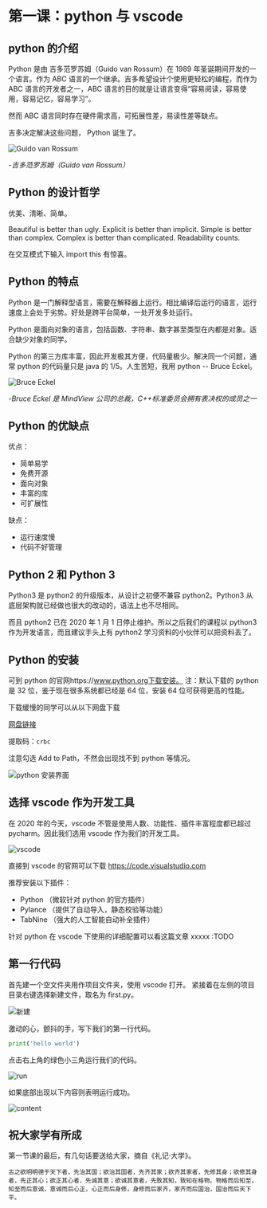 # 第一课：python 与 vscode

## python 的介绍

Python 是由 吉多范罗苏姆（Guido van Rossum）在 1989 年圣诞期间开发的一个语言。作为 ABC 语言的一个继承。吉多希望设计个使用更轻松的编程，而作为 ABC 语言的开发者之一，ABC 语言的目的就是让语言变得“容易阅读，容易使用，容易记忆，容易学习”。

然而 ABC 语言同时存在硬件需求高，可拓展性差，易读性差等缺点。

吉多决定解决这些问题，
Python 诞生了。

![Guido van Rossum](https://i.loli.net/2020/09/07/UbtkEhN1QCLa7Yo.png)

-_吉多范罗苏姆（Guido van Rossum）_

## Python 的设计哲学

优美、清晰、简单。

Beautiful is better than ugly.
Explicit is better than implicit.
Simple is better than complex.
Complex is better than complicated.
Readability counts.

在交互模式下输入 import this 有惊喜。

## Python 的特点

Python 是一门解释型语言，需要在解释器上运行。相比编译后运行的语言，运行速度上会处于劣势。好处是跨平台简单，一处开发多处运行。

Python 是面向对象的语言，包括函数、字符串、数字甚至类型在内都是对象。适合缺少对象的同学。

Python 的第三方库丰富，因此开发极其方便，代码量极少。解决同一个问题，通常 python 的代码量只是 java 的 1/5。人生苦短，我用 python -- Bruce Eckel。

![Bruce Eckel](https://i.loli.net/2020/09/10/TYjCMRzea9QKnX1.png)

-_Bruce Eckel 是 MindView 公司的总裁，C++标准委员会拥有表决权的成员之一_

## Python 的优缺点

优点：

-   简单易学
-   免费开源
-   面向对象
-   丰富的库
-   可扩展性

缺点：

-   运行速度慢
-   代码不好管理

## Python 2 和 Python 3

Python3 是 python2 的升级版本，从设计之初便不兼容 python2。Python3 从底层架构就已经做也很大的改动的，语法上也不尽相同。

而且 python2 已在 2020 年 1 月 1 日停止维护。所以之后我们的课程以 python3 作为开发语言，而且建议手头上有 python2 学习资料的小伙伴可以把资料丢了。

## Python 的安装

可到 python 的官网https://www.python.org下载安装。
注：默认下载的 python 是 32 位，鉴于现在很多系统都已经是 64 位，安装 64 位可获得更高的性能。

下载缓慢的同学可以从以下网盘下载

[网盘链接](https://pan.baidu.com/s/1a3q1Qb-w32sdWVfGKt08Bw)

提取码：`crbc`

注意勾选 Add to Path，不然会出现找不到 python 等情况。

![python 安装界面](https://i.loli.net/2020/09/10/BJINyF9sgm5hxba.png)

## 选择 vscode 作为开发工具

在 2020 年的今天，vscode 不管是使用人数、功能性、插件丰富程度都已超过 pycharm。因此我们选用 vscode 作为我们的开发工具。

![vscode](https://i.loli.net/2020/09/10/gkJyifsCKxSltM7.png)

直接到 vscode 的官网可以下载 https://code.visualstudio.com

推荐安装以下插件：

-   Python （微软针对 python 的官方插件）
-   Pylance （提供了自动导入，静态校验等功能）
-   TabNine （强大的人工智能自动补全插件）

针对 python 在 vscode 下使用的详细配置可以看这篇文章 xxxxx :TODO

## 第一行代码

首先建一个空文件夹用作项目文件夹，使用 vscode 打开。 紧接着在左侧的项目目录右键选择新建文件，取名为 first.py。

![新建](https://i.loli.net/2020/09/10/AjbOWu7Xys4zRrw.png)

激动的心，颤抖的手，写下我们的第一行代码。

```python
print('hello world')
```

点击右上角的绿色小三角运行我们的代码。

![run](https://i.loli.net/2020/09/10/Nm3uTtP2JxqpQFM.png)

如果底部出现以下内容则表明运行成功。

![content](https://i.loli.net/2020/09/10/B7JxsLpr8uOU5iK.png)

## 祝大家学有所成

第一节课的最后，有几句话要送给大家，摘自《礼记·大学》。

`古之欲明明德于天下者，先治其国；欲治其国者，先齐其家；欲齐其家者，先修其身；欲修其身者，先正其心；欲正其心者，先诚其意；欲诚其意者，先致其知，致知在格物。物格而后知至，知至而后意诚，意诚而后心正，心正而后身修，身修而后家齐，家齐而后国治，国治而后天下平。`
